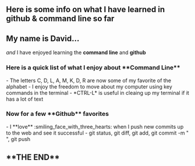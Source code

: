 ## Here is some info on what I have learned in github & command line so far

<h2>My name is David...</h2>

*and* I have enjoyed learning the **command line** and **github**

<h3>Here is a quick list of what I enjoy about **Command Line**</h3>
- The letters C, D, L, A, M, K, D, R are now some of my favorite of the alphabet
- I enjoy the freedom to move about my computer using key commands in the terminal
- *CTRL-L* is useful in cleaing up my terminal if it has a lot of text

<h3>Now for a few **Github** favorites</h3>
- I **love** :smiling_face_with_three_hearts:  when I push new commits up to the web and see it successful
- git status, git diff, git add, git commit -m " ", git push

<h2>**THE END**</h2>